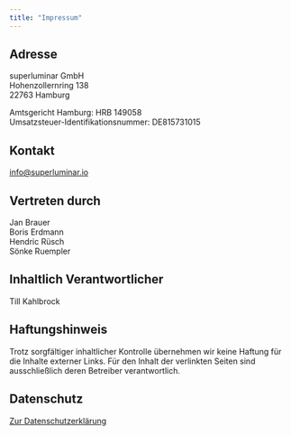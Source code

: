 ```yaml
---
title: "Impressum"
---
```


## Adresse
superluminar GmbH<br>
Hohenzollernring 138<br>
22763 Hamburg<br>

Amtsgericht Hamburg: HRB 149058<br>
Umsatzsteuer-Identifikationsnummer: DE815731015<br>

## Kontakt
info@superluminar.io

## Vertreten durch
Jan Brauer<br>
Boris Erdmann<br>
Hendric Rüsch<br>
Sönke Ruempler<br>

## Inhaltlich Verantwortlicher
Till Kahlbrock

## Haftungshinweis

Trotz sorgfältiger inhaltlicher Kontrolle übernehmen wir keine Haftung für die Inhalte externer Links. Für den Inhalt der verlinkten Seiten sind ausschließlich deren Betreiber verantwortlich.

## Datenschutz
[Zur Datenschutzerklärung](https://superluminar.io/datenschutz/) 
